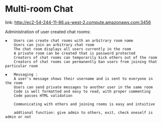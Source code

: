 # Multi-room Chat
link: http://ec2-54-244-11-86.us-west-2.compute.amazonaws.com:3456

Administration of user created chat rooms:

	▪	Users can create chat rooms with an arbitrary room name
		Users can join an arbitrary chat room 
		The chat room displays all users currently in the room 
		A private room can be created that is password protected 
		Creators of chat rooms can temporarily kick others out of the room 
		Creators of chat rooms can permanently ban users from joining that particular room 

	▪	Messaging :
		A user's message shows their username and is sent to everyone in the room 
		Users can send private messages to another user in the same room 
		Code is well formatted and easy to read, with proper commenting 
		Code passes HTML validation 

		Communicating with others and joining rooms is easy and intuitive 

		addtional function: give admin to others, exit, check oneself is admin or not